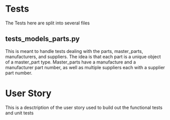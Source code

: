 # Tests
The Tests here are split into several files
## tests_models_parts.py
This is meant to handle tests dealing with the parts, master_parts, manufacturers, and suppliers.
The idea is that each part is a unique object of a master_part type.
Master_parts have a manufacture and a manufacturer part number, as well as multiple suppliers each with a supplier part number.

# User Story
This is a desctription of the user story used to build out the functional tests and unit tests